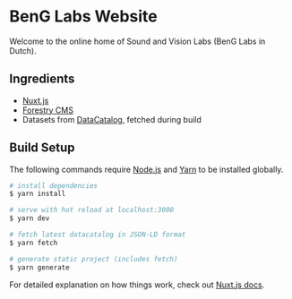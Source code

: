 # BenG Labs Website

Welcome to the online home of Sound and Vision Labs (BenG Labs in Dutch).

## Ingredients

- [Nuxt.js](https://nuxtjs.org)
- [Forestry CMS](https://forestry.io/)
- Datasets from [DataCatalog](https://data.beeldengeluid.nl/id/datacatalog/0001), fetched during build

## Build Setup

The following commands require [Node.js](https://nodejs.org/) and [Yarn](https://yarnpkg.com/) to be installed globally.

```bash
# install dependencies
$ yarn install

# serve with hot reload at localhost:3000
$ yarn dev

# fetch latest datacatalog in JSON-LD format
$ yarn fetch

# generate static project (includes fetch)
$ yarn generate
```

For detailed explanation on how things work, check out [Nuxt.js docs](https://nuxtjs.org).
